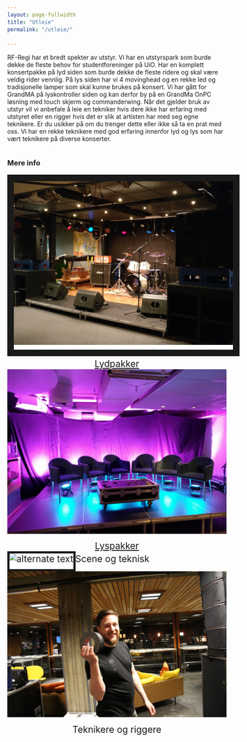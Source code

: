 ```yaml
---
layout: page-fullwidth
title: "Utleie"
permalink: "/utleie/"

---
```


RF-Regi har et bredt spekter av utstyr. Vi har en utstyrspark som burde dekke de fleste behov for studentforeninger på UiO. Har en komplett konsertpakke på lyd siden som burde dekke de fleste ridere og skal være veldig rider vennlig. 
På lys siden har vi 4 movinghead og en rekke led og tradisjonelle lamper som skal kunne brukes på konsert. Vi har gått for GrandMA på lyskontroller siden og kan derfor by på en GrandMa OnPC løsning med touch skjerm og commanderwing.
Når det gjelder bruk av utstyr vil vi anbefale å leie en tekniker hvis dere ikke har erfaring med utstyret eller en rigger hvis det er slik at artisten har med seg egne teknikere. Er du usikker på om du trenger dette eller ikke så ta en prat med oss. Vi har en rekke teknikere med god erfaring innenfor lyd og lys som har vært teknikere på diverse konserter. 


<div class="row">
    <div class="small-12 columns">
        <h3>Mere info</h3>
    </div><!-- /.small-12.columns -->
</div>

<div class="row">
  <div class="large-6 columns">
   <div style="font-size:150%; text-align:center;"><a href="/utleie/lydpakker"><img src="/images/lyd-eksempel.jpg" alt="alternate text" width="width" height="height" style="padding-bottom:0.5em;" border="15" />Lydpakker</a></div>
  </div>
  <div class="large-6 columns">
   <div style="font-size:150%; text-align:center; border:15; "><a href="/utleie/lyspakker"><img src="/images/lys-eksempel.jpg" alt="alternate text" width="width" height="height" style="padding-bottom:0.5em;" />Lyspakker</a></div>
  </div>
</div>
<div class="row">
  <div class="large-6 columns">
   <div style="font-size:150%; text-align:center;"><img src="htts://rfregi.no/images/scene.jpg" alt="alternate text" width="width" height="height" style="padding-bottom:0.5em;" border="5" />Scene og teknisk</div>
  </div>
  <div class="large-6 columns">
   <div style="font-size:150%; text-align:center;"><img src="/images/Geir-tek.jpg" alt="alternate text" width="width" height="height" style="padding-bottom:0.5em;" />Teknikere og riggere</div>
  </div>
</div>
